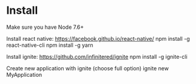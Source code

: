 # Install
Make sure you have Node 7.6+

Install react native: https://facebook.github.io/react-native/
npm install -g react-native-cli
npm install -g yarn

Install ignite: https://github.com/infinitered/ignite
npm install -g ignite-cli

Create new application with ignite (choose full option)
ignite new MyApplication

